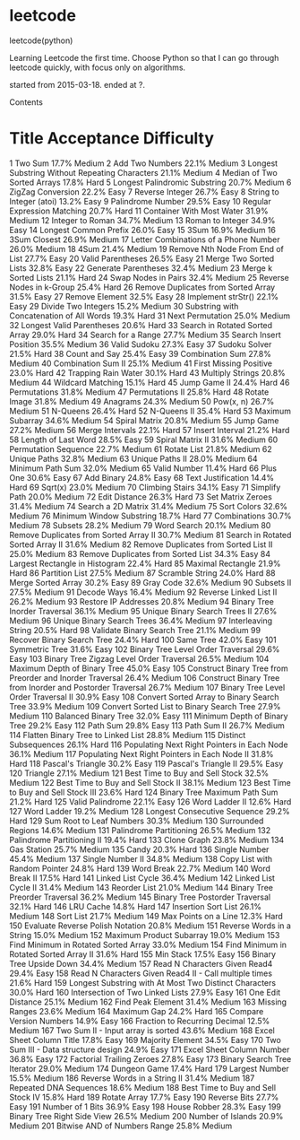 # leetcode
leetcode(python)

Learning Leetcode the first time. 
Choose Python so that I can go through leetcode quickly, with focus only on algorithms.

started from 2015-03-18.
ended at ?.

Contents

#   Title   Acceptance  Difficulty
1   Two Sum 17.7%   Medium
2   Add Two Numbers 22.1%   Medium
3   Longest Substring Without Repeating Characters  21.1%   Medium
4   Median of Two Sorted Arrays 17.8%   Hard
5   Longest Palindromic Substring   20.7%   Medium
6   ZigZag Conversion   22.2%   Easy
7   Reverse Integer 26.7%   Easy
8   String to Integer (atoi)    13.2%   Easy
9   Palindrome Number   29.5%   Easy
10  Regular Expression Matching 20.7%   Hard
11  Container With Most Water   31.9%   Medium
12  Integer to Roman    34.7%   Medium
13  Roman to Integer    34.9%   Easy
14  Longest Common Prefix   26.0%   Easy
15  3Sum    16.9%   Medium
16  3Sum Closest    26.9%   Medium
17  Letter Combinations of a Phone Number   26.0%   Medium
18  4Sum    21.4%   Medium
19  Remove Nth Node From End of List    27.7%   Easy
20  Valid Parentheses   26.5%   Easy
21  Merge Two Sorted Lists  32.8%   Easy
22  Generate Parentheses    32.4%   Medium
23  Merge k Sorted Lists    21.1%   Hard
24  Swap Nodes in Pairs 32.4%   Medium
25  Reverse Nodes in k-Group    25.4%   Hard
26  Remove Duplicates from Sorted Array 31.5%   Easy
27  Remove Element  32.5%   Easy
28  Implement strStr()  22.1%   Easy
29  Divide Two Integers 15.2%   Medium
30  Substring with Concatenation of All Words   19.3%   Hard
31  Next Permutation    25.0%   Medium
32  Longest Valid Parentheses   20.6%   Hard
33  Search in Rotated Sorted Array  29.0%   Hard
34  Search for a Range  27.7%   Medium
35  Search Insert Position  35.5%   Medium
36  Valid Sudoku    27.3%   Easy
37  Sudoku Solver   21.5%   Hard
38  Count and Say   25.4%   Easy
39  Combination Sum 27.8%   Medium
40  Combination Sum II  25.1%   Medium
41  First Missing Positive  23.0%   Hard
42  Trapping Rain Water 30.1%   Hard
43  Multiply Strings    20.8%   Medium
44  Wildcard Matching   15.1%   Hard
45  Jump Game II    24.4%   Hard
46  Permutations    31.8%   Medium
47  Permutations II 25.8%   Hard
48  Rotate Image    31.8%   Medium
49  Anagrams    24.3%   Medium
50  Pow(x, n)   26.7%   Medium
51  N-Queens    26.4%   Hard
52  N-Queens II 35.4%   Hard
53  Maximum Subarray    34.6%   Medium
54  Spiral Matrix   20.8%   Medium
55  Jump Game   27.2%   Medium
56  Merge Intervals 22.1%   Hard
57  Insert Interval 21.2%   Hard
58  Length of Last Word 28.5%   Easy
59  Spiral Matrix II    31.6%   Medium
60  Permutation Sequence    22.7%   Medium
61  Rotate List 21.8%   Medium
62  Unique Paths    32.8%   Medium
63  Unique Paths II 28.0%   Medium
64  Minimum Path Sum    32.0%   Medium
65  Valid Number    11.4%   Hard
66  Plus One    30.6%   Easy
67  Add Binary  24.8%   Easy
68  Text Justification  14.4%   Hard
69  Sqrt(x) 23.0%   Medium
70  Climbing Stairs 34.1%   Easy
71  Simplify Path   20.0%   Medium
72  Edit Distance   26.3%   Hard
73  Set Matrix Zeroes   31.4%   Medium
74  Search a 2D Matrix  31.4%   Medium
75  Sort Colors 32.6%   Medium
76  Minimum Window Substring    18.7%   Hard
77  Combinations    30.7%   Medium
78  Subsets 28.2%   Medium
79  Word Search 20.1%   Medium
80  Remove Duplicates from Sorted Array II  30.7%   Medium
81  Search in Rotated Sorted Array II   31.6%   Medium
82  Remove Duplicates from Sorted List II   25.0%   Medium
83  Remove Duplicates from Sorted List  34.3%   Easy
84  Largest Rectangle in Histogram  22.4%   Hard
85  Maximal Rectangle   21.9%   Hard
86  Partition List  27.5%   Medium
87  Scramble String 24.0%   Hard
88  Merge Sorted Array  30.2%   Easy
89  Gray Code   32.6%   Medium
90  Subsets II  27.5%   Medium
91  Decode Ways 16.4%   Medium
92  Reverse Linked List II  26.2%   Medium
93  Restore IP Addresses    20.8%   Medium
94  Binary Tree Inorder Traversal   36.1%   Medium
95  Unique Binary Search Trees II   27.6%   Medium
96  Unique Binary Search Trees  36.4%   Medium
97  Interleaving String 20.5%   Hard
98  Validate Binary Search Tree 21.1%   Medium
99  Recover Binary Search Tree  24.4%   Hard
100 Same Tree   42.0%   Easy
101 Symmetric Tree  31.6%   Easy
102 Binary Tree Level Order Traversal   29.6%   Easy
103 Binary Tree Zigzag Level Order Traversal    26.5%   Medium
104 Maximum Depth of Binary Tree    45.0%   Easy
105 Construct Binary Tree from Preorder and Inorder Traversal   26.4%   Medium
106 Construct Binary Tree from Inorder and Postorder Traversal  26.7%   Medium
107 Binary Tree Level Order Traversal II    30.9%   Easy
108 Convert Sorted Array to Binary Search Tree  33.9%   Medium
109 Convert Sorted List to Binary Search Tree   27.9%   Medium
110 Balanced Binary Tree    32.0%   Easy
111 Minimum Depth of Binary Tree    29.2%   Easy
112 Path Sum    29.8%   Easy
113 Path Sum II 26.7%   Medium
114 Flatten Binary Tree to Linked List  28.8%   Medium
115 Distinct Subsequences   26.1%   Hard
116 Populating Next Right Pointers in Each Node 36.1%   Medium
117 Populating Next Right Pointers in Each Node II  31.8%   Hard
118 Pascal's Triangle   30.2%   Easy
119 Pascal's Triangle II    29.5%   Easy
120 Triangle    27.1%   Medium
121 Best Time to Buy and Sell Stock 32.5%   Medium
122 Best Time to Buy and Sell Stock II  38.1%   Medium
123 Best Time to Buy and Sell Stock III 23.6%   Hard
124 Binary Tree Maximum Path Sum    21.2%   Hard
125 Valid Palindrome    22.1%   Easy
126 Word Ladder II  12.6%   Hard
127 Word Ladder 19.2%   Medium
128 Longest Consecutive Sequence    29.2%   Hard
129 Sum Root to Leaf Numbers    30.3%   Medium
130 Surrounded Regions  14.6%   Medium
131 Palindrome Partitioning 26.5%   Medium
132 Palindrome Partitioning II  19.4%   Hard
133 Clone Graph 23.8%   Medium
134 Gas Station 25.7%   Medium
135 Candy   20.3%   Hard
136 Single Number   45.4%   Medium
137 Single Number II    34.8%   Medium
138 Copy List with Random Pointer   24.8%   Hard
139 Word Break  22.7%   Medium
140 Word Break II   17.5%   Hard
141 Linked List Cycle   36.4%   Medium
142 Linked List Cycle II    31.4%   Medium
143 Reorder List    21.0%   Medium
144 Binary Tree Preorder Traversal  36.2%   Medium
145 Binary Tree Postorder Traversal 32.1%   Hard
146 LRU Cache   14.8%   Hard
147 Insertion Sort List 26.1%   Medium
148 Sort List   21.7%   Medium
149 Max Points on a Line    12.3%   Hard
150 Evaluate Reverse Polish Notation    20.8%   Medium
151 Reverse Words in a String   15.0%   Medium
152 Maximum Product Subarray    19.0%   Medium
153 Find Minimum in Rotated Sorted Array    33.0%   Medium
154 Find Minimum in Rotated Sorted Array II 31.6%   Hard
155 Min Stack   17.5%   Easy
156 Binary Tree Upside Down     34.4%   Medium
157 Read N Characters Given Read4   29.4%   Easy
158 Read N Characters Given Read4 II - Call multiple times  21.6%   Hard
159 Longest Substring with At Most Two Distinct Characters  30.0%   Hard
160 Intersection of Two Linked Lists    27.9%   Easy
161 One Edit Distance   25.1%   Medium
162 Find Peak Element   31.4%   Medium
163 Missing Ranges  23.6%   Medium
164 Maximum Gap 24.2%   Hard
165 Compare Version Numbers 14.9%   Easy
166 Fraction to Recurring Decimal   12.5%   Medium
167 Two Sum II - Input array is sorted  43.6%   Medium
168 Excel Sheet Column Title    17.8%   Easy
169 Majority Element    34.5%   Easy
170 Two Sum III - Data structure design     24.9%   Easy
171 Excel Sheet Column Number   36.8%   Easy
172 Factorial Trailing Zeroes   27.8%   Easy
173 Binary Search Tree Iterator 29.0%   Medium
174 Dungeon Game    17.4%   Hard
179 Largest Number  15.5%   Medium
186 Reverse Words in a String II    31.4%   Medium
187 Repeated DNA Sequences  18.6%   Medium
188 Best Time to Buy and Sell Stock IV  15.8%   Hard
189 Rotate Array    17.7%   Easy
190 Reverse Bits    27.7%   Easy
191 Number of 1 Bits    36.9%   Easy
198 House Robber    28.3%   Easy
199 Binary Tree Right Side View 26.5%   Medium
200 Number of Islands   20.9%   Medium
201 Bitwise AND of Numbers Range    25.8%   Medium
